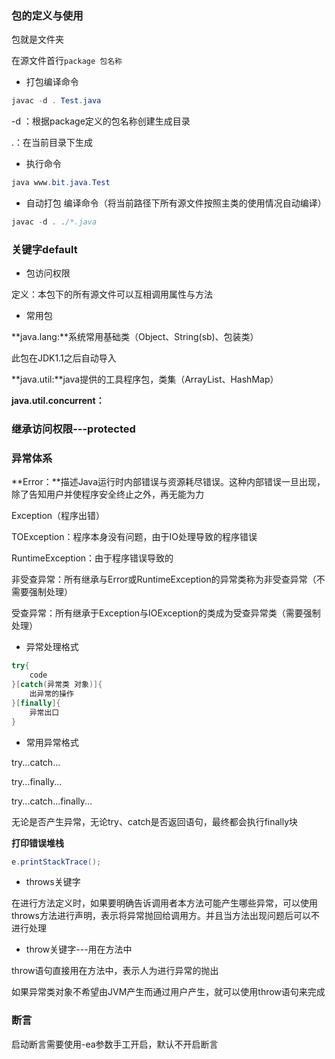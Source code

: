 ### 包的定义与使用

包就是文件夹

在源文件首行`package 包名称`

- 打包编译命令

```java
javac -d . Test.java
```

-d ：根据package定义的包名称创建生成目录

.：在当前目录下生成

- 执行命令

```java
java www.bit.java.Test
```

- 自动打包 编译命令（将当前路径下所有源文件按照主类的使用情况自动编译）

```java
javac -d . ./*.java
```

### 关键字default

- 包访问权限

定义：本包下的所有源文件可以互相调用属性与方法

- 常用包

**java.lang:**系统常用基础类（Object、String(sb)、包装类）

此包在JDK1.1之后自动导入

**java.util:**java提供的工具程序包，类集（ArrayList、HashMap）

**java.util.concurrent：**

### 继承访问权限---protected

### 异常体系

**Error：**描述Java运行时内部错误与资源耗尽错误。这种内部错误一旦出现，除了告知用户并使程序安全终止之外，再无能为力

Exception（程序出错）

TOException：程序本身没有问题，由于IO处理导致的程序错误

RuntimeException：由于程序错误导致的



非受查异常：所有继承与Error或RuntimeException的异常类称为非受查异常（不需要强制处理）

受查异常：所有继承于Exception与IOException的类成为受查异常类（需要强制处理）

- 异常处理格式

```java
try{
    code
}[catch(异常类 对象)]{
    出异常的操作
}[finally]{
    异常出口
}
```

- 常用异常格式

try...catch...

try...finally...

try...catch...finally...

无论是否产生异常，无论try、catch是否返回语句，最终都会执行finally块

**打印错误堆栈**

```java
e.printStackTrace();
```

- throws关键字

在进行方法定义时，如果要明确告诉调用者本方法可能产生哪些异常，可以使用throws方法进行声明，表示将异常抛回给调用方。并且当方法出现问题后可以不进行处理

- throw关键字---用在方法中

throw语句直接用在方法中，表示人为进行异常的抛出

如果异常类对象不希望由JVM产生而通过用户产生，就可以使用throw语句来完成

### 断言

启动断言需要使用-ea参数手工开启，默认不开启断言

